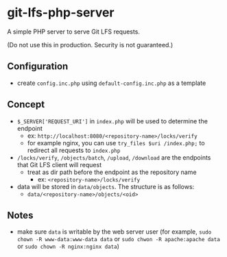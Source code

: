 # git-lfs-php-server

A simple PHP server to serve Git LFS requests.

(Do not use this in production. Security is not guaranteed.)

## Configuration

- create `config.inc.php` using `default-config.inc.php` as a template

## Concept

- `$_SERVER['REQUEST_URI']` in `index.php` will be used to determine the endpoint
  - ex: `http://localhost:8080/<repository-name>/locks/verify`
  - for example nginx, you can use `try_files $uri /index.php;` to redirect all requests to `index.php`
- `/locks/verify`, `/objects/batch`, `/upload`, `/download` are the endpoints that Git LFS client will request
  - treat as dir path before the endpoint as the repository name
    - ex: `<repository-name>/locks/verify`
- data will be stored in `data/objects`. The structure is as follows:
  - `data/<repository-name>/objects/<oid>`

## Notes

- make sure `data` is writable by the web server user (for example, `sudo chown -R www-data:www-data data` or `sudo chwon -R apache:apache data` or `sudo chown -R nginx:nginx data`)